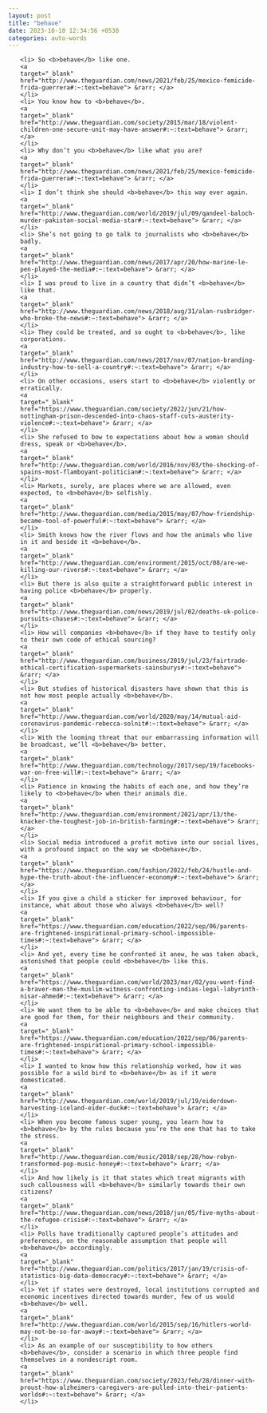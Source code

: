 ```yaml
---
layout: post
title: "behave"
date: 2023-10-10 12:34:56 +0530
categories: auto-words
---
```

<ol>

    <li> So <b>behave</b> like one.
    <a 
    target="_blank" 
    href="http://www.theguardian.com/news/2021/feb/25/mexico-femicide-frida-guerrera#:~:text=behave"> &rarr; </a>
    </li>
    <li> You know how to <b>behave</b>.
    <a 
    target="_blank" 
    href="http://www.theguardian.com/society/2015/mar/18/violent-children-one-secure-unit-may-have-answer#:~:text=behave"> &rarr; </a>
    </li>
    <li> Why don’t you <b>behave</b> like what you are?
    <a 
    target="_blank" 
    href="http://www.theguardian.com/news/2021/feb/25/mexico-femicide-frida-guerrera#:~:text=behave"> &rarr; </a>
    </li>
    <li> I don’t think she should <b>behave</b> this way ever again.
    <a 
    target="_blank" 
    href="http://www.theguardian.com/world/2019/jul/09/qandeel-baloch-murder-pakistan-social-media-star#:~:text=behave"> &rarr; </a>
    </li>
    <li> She’s not going to go talk to journalists who <b>behave</b> badly.
    <a 
    target="_blank" 
    href="http://www.theguardian.com/news/2017/apr/20/how-marine-le-pen-played-the-media#:~:text=behave"> &rarr; </a>
    </li>
    <li> I was proud to live in a country that didn’t <b>behave</b> like that.
    <a 
    target="_blank" 
    href="http://www.theguardian.com/news/2018/aug/31/alan-rusbridger-who-broke-the-news#:~:text=behave"> &rarr; </a>
    </li>
    <li> They could be treated, and so ought to <b>behave</b>, like corporations.
    <a 
    target="_blank" 
    href="http://www.theguardian.com/news/2017/nov/07/nation-branding-industry-how-to-sell-a-country#:~:text=behave"> &rarr; </a>
    </li>
    <li> On other occasions, users start to <b>behave</b> violently or erratically.
    <a 
    target="_blank" 
    href="https://www.theguardian.com/society/2022/jun/21/how-nottingham-prison-descended-into-chaos-staff-cuts-austerity-violence#:~:text=behave"> &rarr; </a>
    </li>
    <li> She refused to bow to expectations about how a woman should dress, speak or <b>behave</b>.
    <a 
    target="_blank" 
    href="http://www.theguardian.com/world/2016/nov/03/the-shocking-of-spains-most-flamboyant-politician#:~:text=behave"> &rarr; </a>
    </li>
    <li> Markets, surely, are places where we are allowed, even expected, to <b>behave</b> selfishly.
    <a 
    target="_blank" 
    href="http://www.theguardian.com/media/2015/may/07/how-friendship-became-tool-of-powerful#:~:text=behave"> &rarr; </a>
    </li>
    <li> Smith knows how the river flows and how the animals who live in it and beside it <b>behave</b>.
    <a 
    target="_blank" 
    href="http://www.theguardian.com/environment/2015/oct/08/are-we-killing-our-rivers#:~:text=behave"> &rarr; </a>
    </li>
    <li> But there is also quite a straightforward public interest in having police <b>behave</b> properly.
    <a 
    target="_blank" 
    href="http://www.theguardian.com/news/2019/jul/02/deaths-uk-police-pursuits-chases#:~:text=behave"> &rarr; </a>
    </li>
    <li> How will companies <b>behave</b> if they have to testify only to their own code of ethical sourcing?
    <a 
    target="_blank" 
    href="http://www.theguardian.com/business/2019/jul/23/fairtrade-ethical-certification-supermarkets-sainsburys#:~:text=behave"> &rarr; </a>
    </li>
    <li> But studies of historical disasters have shown that this is not how most people actually <b>behave</b>.
    <a 
    target="_blank" 
    href="http://www.theguardian.com/world/2020/may/14/mutual-aid-coronavirus-pandemic-rebecca-solnit#:~:text=behave"> &rarr; </a>
    </li>
    <li> With the looming threat that our embarrassing information will be broadcast, we’ll <b>behave</b> better.
    <a 
    target="_blank" 
    href="http://www.theguardian.com/technology/2017/sep/19/facebooks-war-on-free-will#:~:text=behave"> &rarr; </a>
    </li>
    <li> Patience in knowing the habits of each one, and how they’re likely to <b>behave</b> when their animals die.
    <a 
    target="_blank" 
    href="http://www.theguardian.com/environment/2021/apr/13/the-knacker-the-toughest-job-in-british-farming#:~:text=behave"> &rarr; </a>
    </li>
    <li> Social media introduced a profit motive into our social lives, with a profound impact on the way we <b>behave</b>.
    <a 
    target="_blank" 
    href="https://www.theguardian.com/fashion/2022/feb/24/hustle-and-hype-the-truth-about-the-influencer-economy#:~:text=behave"> &rarr; </a>
    </li>
    <li> If you give a child a sticker for improved behaviour, for instance, what about those who always <b>behave</b> well?
    <a 
    target="_blank" 
    href="https://www.theguardian.com/education/2022/sep/06/parents-are-frightened-inspirational-primary-school-impossible-times#:~:text=behave"> &rarr; </a>
    </li>
    <li> And yet, every time he confronted it anew, he was taken aback, astonished that people could <b>behave</b> like this.
    <a 
    target="_blank" 
    href="https://www.theguardian.com/world/2023/mar/02/you-wont-find-a-braver-man-the-muslim-witness-confronting-indias-legal-labyrinth-nisar-ahmed#:~:text=behave"> &rarr; </a>
    </li>
    <li> We want them to be able to <b>behave</b> and make choices that are good for them, for their neighbours and their community.
    <a 
    target="_blank" 
    href="https://www.theguardian.com/education/2022/sep/06/parents-are-frightened-inspirational-primary-school-impossible-times#:~:text=behave"> &rarr; </a>
    </li>
    <li> I wanted to know how this relationship worked, how it was possible for a wild bird to <b>behave</b> as if it were domesticated.
    <a 
    target="_blank" 
    href="http://www.theguardian.com/world/2019/jul/19/eiderdown-harvesting-iceland-eider-duck#:~:text=behave"> &rarr; </a>
    </li>
    <li> When you become famous super young, you learn how to <b>behave</b> by the rules because you’re the one that has to take the stress.
    <a 
    target="_blank" 
    href="http://www.theguardian.com/music/2018/sep/28/how-robyn-transformed-pop-music-honey#:~:text=behave"> &rarr; </a>
    </li>
    <li> And how likely is it that states which treat migrants with such callousness will <b>behave</b> similarly towards their own citizens?
    <a 
    target="_blank" 
    href="http://www.theguardian.com/news/2018/jun/05/five-myths-about-the-refugee-crisis#:~:text=behave"> &rarr; </a>
    </li>
    <li> Polls have traditionally captured people’s attitudes and preferences, on the reasonable assumption that people will <b>behave</b> accordingly.
    <a 
    target="_blank" 
    href="http://www.theguardian.com/politics/2017/jan/19/crisis-of-statistics-big-data-democracy#:~:text=behave"> &rarr; </a>
    </li>
    <li> Yet if states were destroyed, local institutions corrupted and economic incentives directed towards murder, few of us would <b>behave</b> well.
    <a 
    target="_blank" 
    href="http://www.theguardian.com/world/2015/sep/16/hitlers-world-may-not-be-so-far-away#:~:text=behave"> &rarr; </a>
    </li>
    <li> As an example of our susceptibility to how others <b>behave</b>, consider a scenario in which three people find themselves in a nondescript room.
    <a 
    target="_blank" 
    href="https://www.theguardian.com/society/2023/feb/28/dinner-with-proust-how-alzheimers-caregivers-are-pulled-into-their-patients-worlds#:~:text=behave"> &rarr; </a>
    </li>